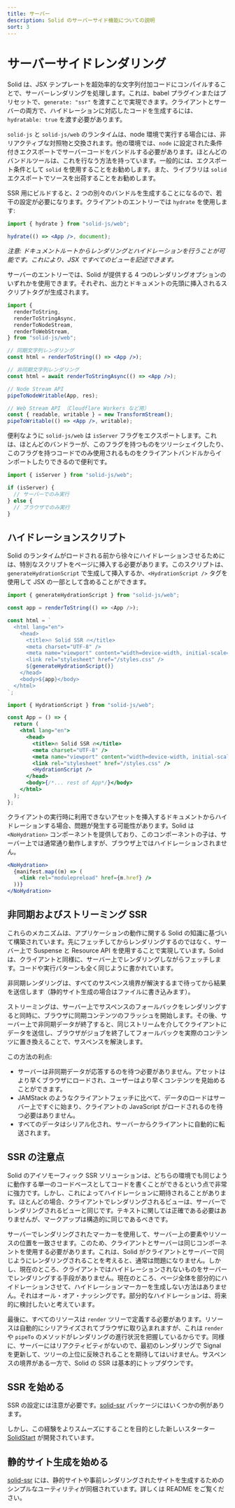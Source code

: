 ```yaml
---
title: サーバー
description: Solid のサーバーサイド機能についての説明
sort: 3
---
```


# サーバーサイドレンダリング

Solid は、JSX テンプレートを超効率的な文字列付加コードにコンパイルすることで、サーバーレンダリングを処理します。これは、babel プラグインまたはプリセットで、`generate: "ssr"` を渡すことで実現できます。クライアントとサーバーの両方で、ハイドレーションに対応したコードを生成するには、`hydratable: true` を渡す必要があります。

`solid-js` と `solid-js/web` のランタイムは、node 環境で実行する場合には、非リアクティブな対照物と交換されます。他の環境では、`node` に設定された条件付きエクスポートでサーバーコードをバンドルする必要があります。ほとんどのバンドルツールは、これを行なう方法を持っています。一般的には、エクスポート条件として `solid` を使用することをお勧めします。また、ライブラリは `solid` エクスポートでソースを出荷することをお勧めします。

SSR 用にビルドすると、2 つの別々のバンドルを生成することになるので、若干の設定が必要になります。クライアントのエントリーでは `hydrate` を使用します:

```jsx
import { hydrate } from "solid-js/web";

hydrate(() => <App />, document);
```

_注意: ドキュメントルートからレンダリングとハイドレーションを行うことが可能です。これにより、JSX ですべてのビューを記述できます。_

サーバーのエントリーでは、Solid が提供する 4 つのレンダリングオプションのいずれかを使用できます。それぞれ、出力とドキュメントの先頭に挿入されるスクリプトタグが生成されます。

```jsx
import {
  renderToString,
  renderToStringAsync,
  renderToNodeStream,
  renderToWebStream,
} from "solid-js/web";

// 同期文字列レンダリング
const html = renderToString(() => <App />);

// 非同期文字列レンダリング
const html = await renderToStringAsync(() => <App />);

// Node Stream API
pipeToNodeWritable(App, res);

// Web Stream API （Cloudflare Workers など用）
const { readable, writable } = new TransformStream();
pipeToWritable(() => <App />, writable);
```

便利なように `solid-js/web` は `isServer` フラグをエクスポートします。これは、ほとんどのバンドラーが、このフラグを持つものをツリーシェイクしたり、このフラグを持つコードでのみ使用されるものをクライアントバンドルからインポートしたりできるので便利です。

```jsx
import { isServer } from "solid-js/web";

if (isServer) {
  // サーバーでのみ実行
} else {
  // ブラウザでのみ実行
}
```

## ハイドレーションスクリプト

Solid のランタイムがロードされる前から徐々にハイドレーションさせるためには、特別なスクリプトをページに挿入する必要があります。このスクリプトは、`generateHydrationScript` で生成して挿入するか、`<HydrationScript />` タグを使用して JSX の一部として含めることができます。

```js
import { generateHydrationScript } from "solid-js/web";

const app = renderToString(() => <App />);

const html = `
  <html lang="en">
    <head>
      <title>🔥 Solid SSR 🔥</title>
      <meta charset="UTF-8" />
      <meta name="viewport" content="width=device-width, initial-scale=1.0" />
      <link rel="stylesheet" href="/styles.css" />
      ${generateHydrationScript()}
    </head>
    <body>${app}</body>
  </html>
`;
```

```jsx
import { HydrationScript } from "solid-js/web";

const App = () => {
  return (
    <html lang="en">
      <head>
        <title>🔥 Solid SSR 🔥</title>
        <meta charset="UTF-8" />
        <meta name="viewport" content="width=device-width, initial-scale=1.0" />
        <link rel="stylesheet" href="/styles.css" />
        <HydrationScript />
      </head>
      <body>{/*... rest of App*/}</body>
    </html>
  );
};
```

クライアントの実行時に利用できないアセットを挿入するドキュメントからハイドレーションする場合、問題が発生する可能性があります。Solid は `<NoHydration>` コンポーネントを提供しており、このコンポーネントの子は、サーバー上では通常通り動作しますが、ブラウザ上ではハイドレーションされません。

```jsx
<NoHydration>
  {manifest.map((m) => (
    <link rel="modulepreload" href={m.href} />
  ))}
</NoHydration>
```

## 非同期およびストリーミング SSR

これらのメカニズムは、アプリケーションの動作に関する Solid の知識に基づいて構築されています。先にフェッチしてからレンダリングするのではなく、サーバー上で Suspense と Resource API を使用することで実現しています。Solid は、クライアントと同様に、サーバー上でレンダリングしながらフェッチします。コードや実行パターンも全く同じように書かれています。

非同期レンダリングは、すべてのサスペンス境界が解決するまで待ってから結果を送信します（静的サイト生成の場合はファイルに書き込みます）。

ストリーミングは、サーバー上でサスペンスのフォールバックをレンダリングすると同時に、ブラウザに同期コンテンツのフラッシュを開始します。その後、サーバー上で非同期データが終了すると、同じストリームを介してクライアントにデータを送信し、ブラウザがジョブを終了してフォールバックを実際のコンテンツに置き換えることで、サスペンスを解決します。

この方法の利点:

- サーバーは非同期データが応答するのを待つ必要がありません。アセットはより早くブラウザにロードされ、ユーザーはより早くコンテンツを見始めることができます。
- JAMStack のようなクライアントフェッチに比べて、データのロードはサーバー上ですぐに始まり、クライアントの JavaScript がロードされるのを待つ必要はありません。
- すべてのデータはシリアル化され、サーバーからクライアントに自動的に転送されます。

## SSR の注意点

Solid のアイソモーフィック SSR ソリューションは、どちらの環境でも同じように動作する単一のコードベースとしてコードを書くことができるという点で非常に強力です。しかし、これによってハイドレーションに期待されることがあります。ほとんどの場合、クライアントでレンダリングされるビューは、サーバーでレンダリングされるビューと同じです。テキストに関しては正確である必要はありませんが、マークアップは構造的に同じであるべきです。

サーバーでレンダリングされたマーカーを使用して、サーバー上の要素やリソースの位置を一致させます。このため、クライアントとサーバーは同じコンポーネントを使用する必要があります。これは、Solid がクライアントとサーバーで同じようにレンダリングされることを考えると、通常は問題になりません。しかし、現在のところ、クライアントではハイドレーションされないものをサーバーでレンダリングする手段がありません。現在のところ、ページ全体を部分的にハイドレーションさせて、ハイドレーションマーカーを生成しない方法はありません。それはオール・オア・ナッシングです。部分的なハイドレーションは、将来的に検討したいと考えています。

最後に、すべてのリソースは `render` ツリーで定義する必要があります。リソースは自動的にシリアライズされてブラウザに取り込まれますが、これは `render` や `pipeTo` のメソッドがレンダリングの進行状況を把握しているからです。同様に、サーバーにはリアクティビティがないので、最初のレンダリングで Signal を更新して、ツリーの上位に反映されることを期待してはいけません。サスペンスの境界がある一方で、Solid の SSR は基本的にトップダウンです。

## SSR を始める

SSR の設定には注意が必要です。[solid-ssr](https://github.com/solidjs/solid/blob/main/packages/solid-ssr) パッケージにはいくつかの例があります。

しかし、この経験をよりスムーズにすることを目的とした新しいスターター [SolidStart](https://github.com/solidjs/solid-start) が開発されています。

## 静的サイト生成を始める

[solid-ssr](https://github.com/solidjs/solid/blob/main/packages/solid-ssr) には、静的サイトや事前レンダリングされたサイトを生成するためのシンプルなユーティリティが同梱されています。詳しくは README をご覧ください。
